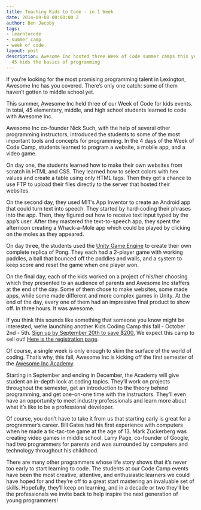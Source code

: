 ```yaml
---
title: Teaching Kids to Code - in 1 Week
date: 2014-09-08 00:00:00 Z
author: Ben Jacoby
tags:
- learntocode
- summer camp
- week of code
layout: post
description: Awesome Inc hosted three Week of Code summer camps this year, teaching
  45 kids the basics of programming
---
```


If you‘re looking for the most promising programming talent in Lexington, Awesome Inc has you covered.  There’s only one catch: some of them haven’t gotten to middle school yet.

This summer, Awesome Inc held three of our Week of Code for kids events. In total, 45 elementary, middle, and high school students learned to code with Awesome Inc.

<!--more-->

Awesome Inc co-founder Nick Such, with the help of several other programming instructors, introduced the students to some of the most important tools and concepts for programming.  In the 4 days of the Week of Code Camp, students learned to program a website, a mobile app, and a video game.

On day one, the students learned how to make their own websites from scratch in HTML and CSS.  They learned how to select colors with hex values and create a table using only HTML tags.  Then they got a chance to use FTP to upload their files directly to the server that hosted their websites.

On the second day, they used MIT’s App Inventor to create an Android app that could turn text into speech.  They started by hard-coding their phrases into the app.  Then, they figured out how to receive text input typed by the app’s user.  After they mastered the text-to-speech app, they spent the afternoon creating a Whack-a-Mole app which could be played by clicking on the moles as they appeared.

On day three, the students used the [Unity Game Engine](http://www.awesomeincu.com/tutorials/unity-pong/) to create their own complete replica of Pong.  They each had a 2-player game with working paddles, a ball that bounced off the paddles and walls, and a system to keep score and reset the game when one player won.

On the final day, each of the kids worked on a project of his/her choosing which they presented to an audience of parents and Awesome Inc staffers at the end of the day.  Some of them chose to make websites, some made apps, while some made different and more complex games in Unity. At the end of the day, every one of them had an impressive final product to show off.  In three hours.  It was awesome.

If you think this sounds like something that someone you know might be interested, we’re launching another Kids Coding Camp this fall - October 2nd - 5th.  [Sign up by September 20th to save $200.](https://www.eventbrite.com/e/awesome-inc-kids-code-camp-tickets-12989777775)  We expect this camp to sell out!  [Here is the registration page](https://www.eventbrite.com/e/awesome-inc-kids-code-camp-tickets-12989777775).

Of course, a single week is only enough to skim the surface of the world of coding.  That’s why, this fall, Awesome Inc is kicking off the first semester of the [Awesome Inc Academy](http://www.awesomeincu.com/academy/).   

Starting in September and ending in December, the Academy will give student an in-depth look at coding topics.  They’ll work on projects throughout the semester, get an introduction to the theory behind programming, and get one-on-one time with the instructors.  They’ll even have an opportunity to meet industry professionals and learn more about what it’s like to be a professional developer. 

Of course, you don’t have to take it from us that starting early is great for a programmer’s career.  Bill Gates had his first experience with computers when he made a tic-tac-toe game at the age of 13.  Mark Zuckerberg was creating video games in middle school.  Larry Page, co-founder of Google, had two programmers for parents and was surrounded by computers and technology throughout his childhood.  

There are many other programmers whose life story shows that it’s never too early to start learning to code.  The students at our Code Camp events have been the most creative, attentive, and enthusiastic learners we could have hoped for and they’re off to a great start mastering an invaluable set of skills.  Hopefully, they’ll keep on learning, and in a decade or two they’ll be the professionals we invite back to help inspire the next generation of young programmers!